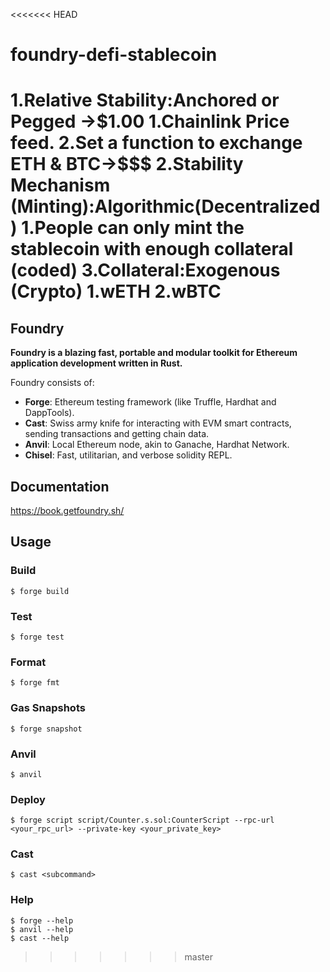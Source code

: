<<<<<<< HEAD
# foundry-defi-stablecoin 

1.Relative Stability:Anchored or Pegged ->$1.00
  1.Chainlink Price feed.
  2.Set a function to exchange ETH & BTC->$$$
2.Stability Mechanism (Minting):Algorithmic(Decentralized)
  1.People can only mint the stablecoin with enough collateral (coded)
3.Collateral:Exogenous (Crypto)
  1.wETH
  2.wBTC
=======
## Foundry

**Foundry is a blazing fast, portable and modular toolkit for Ethereum application development written in Rust.**

Foundry consists of:

-   **Forge**: Ethereum testing framework (like Truffle, Hardhat and DappTools).
-   **Cast**: Swiss army knife for interacting with EVM smart contracts, sending transactions and getting chain data.
-   **Anvil**: Local Ethereum node, akin to Ganache, Hardhat Network.
-   **Chisel**: Fast, utilitarian, and verbose solidity REPL.

## Documentation

https://book.getfoundry.sh/

## Usage

### Build

```shell
$ forge build
```

### Test

```shell
$ forge test
```

### Format

```shell
$ forge fmt
```

### Gas Snapshots

```shell
$ forge snapshot
```

### Anvil

```shell
$ anvil
```

### Deploy

```shell
$ forge script script/Counter.s.sol:CounterScript --rpc-url <your_rpc_url> --private-key <your_private_key>
```
 
### Cast

```shell
$ cast <subcommand>
```

### Help

```shell
$ forge --help
$ anvil --help
$ cast --help
```
>>>>>>> master
